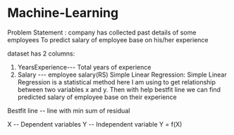 # Machine-Learning
Problem Statement :
company has collected past details of some employees
To predict salary of employee base on his/her experience

dataset has 2 columns:

1) YearsExperience--- Total years of experience
2) Salary --- employee salary(RS)
Simple Linear Regression:
Simple Linear Regression is a statistical method here I am using to get relationship between two variables x and y.
Then with help bestfit line we can find predicted salary of employee base on their experience

Bestfit line -- line with min sum of residual

X -- Dependent variables
Y -- Independent variable
Y = f(X)
